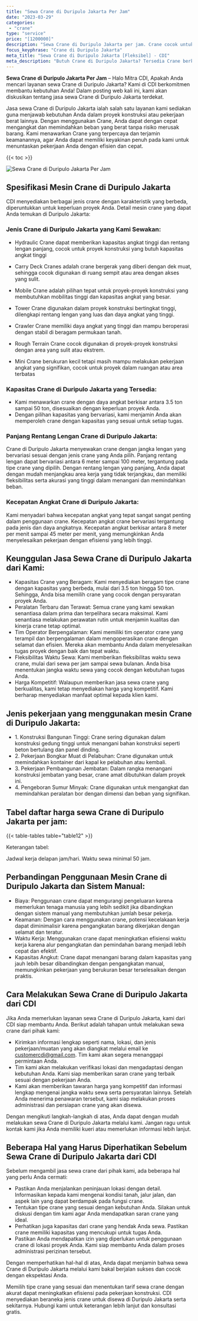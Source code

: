 ```yaml
---
title: "Sewa Crane di Duripulo Jakarta Per Jam"
date: "2023-03-29"
categories:
 - "crane"
type: "service"
price: "[1200000]"
description: "Sewa Crane di Duripulo Jakarta per jam. Crane cocok untuk mendukung proyek sebagai alat bantu yang kuat. Dapatkan penawaran spesial sekarang."
focus_keyphrase: "Crane di Duripulo Jakarta"
meta_title: "Sewa Crane di Duripulo Jakarta [Fleksibel] - CDI"
meta_description: "Butuh Crane di Duripulo Jakarta? Tersedia Crane berkualitas untuk pengangkatan berat. Nikmati harga terbaik hari ini."
---
```


**Sewa Crane di Duripulo Jakarta Per Jam** – Halo Mitra CDI, Apakah Anda mencari layanan sewa Crane di Duripulo Jakarta? Kami di CDI berkomitmen membantu kebutuhan Anda! Dalam posting web kali ini, kami akan diskusikan tentang jasa sewa Crane di Duripulo Jakarta terdekat.

Jasa sewa Crane di Duripulo Jakarta ialah salah satu layanan kami sediakan guna menjawab kebutuhan Anda dalam proyek konstruksi atau pekerjaan berat lainnya. Dengan menggunakan Crane, Anda dapat dengan cepat mengangkat dan memindahkan beban yang berat tanpa risiko merusak barang. Kami menawarkan Crane yang terpercaya dan terjamin keamanannya, agar Anda dapat memiliki keyakinan penuh pada kami untuk menuntaskan pekerjaan Anda dengan efisien dan cepat.

{{< toc >}}

![Sewa Crane di Duripulo Jakarta Per Jam](/images/crane/crane-16.jpg)

## Spesifikasi Mesin Crane di Duripulo Jakarta

CDI menyediakan berbagai jenis crane dengan karakteristik yang berbeda, diperuntukkan untuk keperluan proyek Anda. Detail mesin crane yang dapat Anda temukan di Duripulo Jakarta:

### Jenis Crane di Duripulo Jakarta yang Kami Sewakan:

*   Hydraulic Crane dapat memberikan kapasitas angkat tinggi dan rentang lengan panjang, cocok untuk proyek konstruksi yang butuh kapasitas angkat tinggi

*   Carry Deck Cranes adalah crane bergerak yang diberi dengan dek muat, sehingga cocok digunakan di ruang sempit atau area dengan akses yang sulit.
*   Mobile Crane adalah pilihan tepat untuk proyek-proyek konstruksi yang membutuhkan mobilitas tinggi dan kapasitas angkat yang besar.
*   Tower Crane digunakan dalam proyek konstruksi bertingkat tinggi, dilengkapi rentang lengan yang luas dan daya angkat yang tinggi.
*   Crawler Crane memiliki daya angkat yang tinggi dan mampu beroperasi dengan stabil di beragam permukaan tanah.
*   Rough Terrain Crane cocok digunakan di proyek-proyek konstruksi dengan area yang sulit atau ekstrem.
*   Mini Crane berukuran kecil tetapi masih mampu melakukan pekerjaan angkat yang signifikan, cocok untuk proyek dalam ruangan atau area terbatas

### Kapasitas Crane di Duripulo Jakarta yang Tersedia:

*   Kami menawarkan crane dengan daya angkat berkisar antara 3.5 ton sampai 50 ton, disesuaikan dengan keperluan proyek Anda.
*   Dengan pilihan kapasitas yang bervariasi, kami menjamin Anda akan memperoleh crane dengan kapasitas yang sesuai untuk setiap tugas.

### Panjang Rentang Lengan Crane di Duripulo Jakarta:

Crane di Duripulo Jakarta menyewakan crane dengan jangka lengan yang bervariasi sesuai dengan jenis crane yang Anda pilih. Panjang rentang lengan dapat bervariasi antara 6 meter sampai 100 meter, tergantung pada tipe crane yang dipilih. Dengan rentang lengan yang panjang, Anda dapat dengan mudah menjangkau area kerja yang tidak terjangkau, dan memiliki fleksibilitas serta akurasi yang tinggi dalam menangani dan memindahkan beban.

### Kecepatan Angkat Crane di Duripulo Jakarta:

Kami menyadari bahwa kecepatan angkat yang tepat sangat sangat penting dalam penggunaan crane. Kecepatan angkat crane bervariasi tergantung pada jenis dan daya angkatnya. Kecepatan angkat berkisar antara 8 meter per menit sampai 45 meter per menit, yang memungkinkan Anda menyelesaikan pekerjaan dengan efisiensi yang lebih tinggi.

## Keunggulan Jasa Sewa Crane di Duripulo Jakarta dari Kami:

*   Kapasitas Crane yang Beragam: Kami menyediakan beragam tipe crane dengan kapasitas yang berbeda, mulai dari 3.5 ton hingga 50 ton. Sehingga, Anda bisa memilih crane yang cocok dengan persyaratan proyek Anda.
*   Peralatan Terbaru dan Terawat: Semua crane yang kami sewakan senantiasa dalam prima dan terpelihara secara maksimal. Kami senantiasa melakukan perawatan rutin untuk menjamin kualitas dan kinerja crane tetap optimal.
*   Tim Operator Berpengalaman: Kami memiliki tim operator crane yang terampil dan berpengalaman dalam mengoperasikan crane dengan selamat dan efisien. Mereka akan membantu Anda dalam menyelesaikan tugas proyek dengan baik dan tepat waktu.
*   Fleksibilitas Waktu Sewa: Kami memberikan fleksibilitas waktu sewa crane, mulai dari sewa per jam sampai sewa bulanan. Anda bisa menentukan jangka waktu sewa yang cocok dengan kebutuhan tugas Anda.
*   Harga Kompetitif: Walaupun memberikan jasa sewa crane yang berkualitas, kami tetap menyediakan harga yang kompetitif. Kami berharap menyediakan manfaat optimal kepada klien kami.

## Jenis pekerjaan yang menggunakan mesin Crane di Duripulo Jakarta:

*   1\. Konstruksi Bangunan Tinggi: Crane sering digunakan dalam konstruksi gedung tinggi untuk menangani bahan konstruksi seperti beton bertulang dan panel dinding.
*   2\. Pekerjaan Bongkar Muat di Pelabuhan: Crane digunakan untuk memindahkan kontainer dari kapal ke pelabuhan atau kembali.
*   3\. Pekerjaan Pembangunan Jembatan: Dalam rangka menangani konstruksi jembatan yang besar, crane amat dibutuhkan dalam proyek ini.
*   4\. Pengeboran Sumur Minyak: Crane digunakan untuk mengangkat dan memindahkan peralatan bor dengan dimensi dan beban yang signifikan.

## Tabel daftar harga sewa Crane di Duripulo Jakarta per jam:

{{< table-tables table="table12" >}}

Keterangan tabel:

Jadwal kerja delapan jam/hari. Waktu sewa minimal 50 jam.

## Perbandingan Penggunaan Mesin Crane di Duripulo Jakarta dan Sistem Manual:

*   Biaya: Penggunaan crane dapat mengurangi pengeluaran karena memerlukan tenaga manusia yang lebih sedikit jika dibandingkan dengan sistem manual yang membutuhkan jumlah besar pekerja.
*   Keamanan: Dengan cara menggunakan crane, potensi kecelakaan kerja dapat diminimalisir karena pengangkatan barang dikerjakan dengan selamat dan teratur.
*   Waktu Kerja: Menggunakan crane dapat meningkatkan efisiensi waktu kerja karena alur pengangkatan dan pemindahan barang menjadi lebih cepat dan efektif.
*   Kapasitas Angkut: Crane dapat menangani barang dalam kapasitas yang jauh lebih besar dibandingkan dengan pengangkatan manual, memungkinkan pekerjaan yang berukuran besar terselesaikan dengan praktis.

## Cara Melakukan Sewa Crane di Duripulo Jakarta dari CDI

Jika Anda memerlukan layanan sewa Crane di Duripulo Jakarta, kami dari CDI siap membantu Anda. Berikut adalah tahapan untuk melakukan sewa crane dari pihak kami:

*   Kirimkan informasi lengkap seperti nama, lokasi, dan jenis pekerjaan/muatan yang akan diangkat melalui email ke customercdi@gmail.com. Tim kami akan segera menanggapi permintaan Anda.
*   Tim kami akan melakukan verifikasi lokasi dan mengadaptasi dengan kebutuhan Anda. Kami siap memberikan saran crane yang terbaik sesuai dengan pekerjaan Anda.
*   Kami akan memberikan tawaran harga yang kompetitif dan informasi lengkap mengenai jangka waktu sewa serta persyaratan lainnya. Setelah Anda menerima penawaran tersebut, kami siap melakukan proses administrasi dan persiapan crane yang akan disewa.

Dengan mengikuti langkah-langkah di atas, Anda dapat dengan mudah melakukan sewa Crane di Duripulo Jakarta melalui kami. Jangan ragu untuk kontak kami jika Anda memiliki kueri atau memerlukan informasi lebih lanjut.

## Beberapa Hal yang Harus Diperhatikan Sebelum Sewa Crane di Duripulo Jakarta dari CDI

Sebelum mengambil jasa sewa crane dari pihak kami, ada beberapa hal yang perlu Anda cermati:

*   Pastikan Anda menjalankan peninjauan lokasi dengan detail. Informasikan kepada kami mengenai kondisi tanah, jalur jalan, dan aspek lain yang dapat berdampak pada fungsi crane.
*   Tentukan tipe crane yang sesuai dengan kebutuhan Anda. Silakan untuk diskusi dengan tim kami agar Anda mendapatkan saran crane yang ideal.
*   Perhatikan juga kapasitas dari crane yang hendak Anda sewa. Pastikan crane memiliki kapasitas yang mencukupi untuk tugas Anda.
*   Pastikan Anda mendapatkan izin yang diperlukan untuk penggunaan crane di lokasi proyek Anda. Kami siap membantu Anda dalam proses administrasi perizinan tersebut.

Dengan memperhatikan hal-hal di atas, Anda dapat menjamin bahwa sewa Crane di Duripulo Jakarta melalui kami bakal berjalan sukses dan cocok dengan ekspektasi Anda.

Memilih tipe crane yang sesuai dan menentukan tarif sewa crane dengan akurat dapat meningkatkan efisiensi pada pekerjaan konstruksi. CDI menyediakan beraneka jenis crane untuk disewa di Duripulo Jakarta serta sekitarnya. Hubungi kami untuk keterangan lebih lanjut dan konsultasi gratis.
